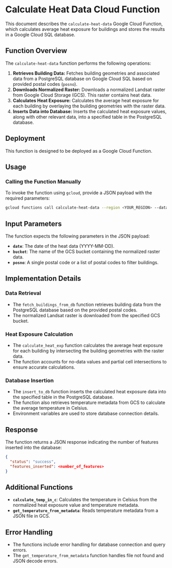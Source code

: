 # Calculate Heat Data Cloud Function

This document describes the `calculate-heat-data` Google Cloud Function, which calculates average heat exposure for buildings and stores the results in a Google Cloud SQL database.

## Function Overview

The `calculate-heat-data` function performs the following operations:

1.  **Retrieves Building Data:** Fetches building geometries and associated data from a PostgreSQL database on Google Cloud SQL based on provided postal codes (`posno`).
2.  **Downloads Normalized Raster:** Downloads a normalized Landsat raster from Google Cloud Storage (GCS). This raster contains heat data.
3.  **Calculates Heat Exposure:** Calculates the average heat exposure for each building by overlaying the building geometries with the raster data.
4.  **Inserts Data into Database:** Inserts the calculated heat exposure values, along with other relevant data, into a specified table in the PostgreSQL database.

## Deployment

This function is designed to be deployed as a Google Cloud Function.

## Usage

### Calling the Function Manually

To invoke the function using `gcloud`, provide a JSON payload with the required parameters:

```bash
gcloud functions call calculate-heat-data --region <YOUR_REGION> --data '{"date": "YYYY-MM-DD", "bucket": "<YOUR_BUCKET_NAME>", "posno": ["<POSNO_1>", "<POSNO_2>", ...]}'
```

## Input Parameters

The function expects the following parameters in the JSON payload:

- **`date`**: The date of the heat data (YYYY-MM-DD).
- **`bucket`**: The name of the GCS bucket containing the normalized raster data.
- **`posno`**: A single postal code or a list of postal codes to filter buildings.

## Implementation Details

### Data Retrieval

- The `fetch_buildings_from_db` function retrieves building data from the PostgreSQL database based on the provided postal codes.
- The normalized Landsat raster is downloaded from the specified GCS bucket.

### Heat Exposure Calculation

- The `calculate_heat_exp` function calculates the average heat exposure for each building by intersecting the building geometries with the raster data.
- The function accounts for no-data values and partial cell intersections to ensure accurate calculations.

### Database Insertion

- The `insert_to_db` function inserts the calculated heat exposure data into the specified table in the PostgreSQL database.
- The function also retrieves temperature metadata from GCS to calculate the average temperature in Celsius.
- Environment variables are used to store database connection details.

## Response

The function returns a JSON response indicating the number of features inserted into the database:

```json
{
  "status": "success",
  "features_inserted": <number_of_features>
}
```

## Additional Functions

- **`calculate_temp_in_c`**: Calculates the temperature in Celsius from the normalized heat exposure value and temperature metadata.
- **`get_temperature_from_metadata`**: Reads temperature metadata from a JSON file in GCS.

## Error Handling

- The functions include error handling for database connection and query errors.
- The `get_temperature_from_metadata` function handles file not found and JSON decode errors.
